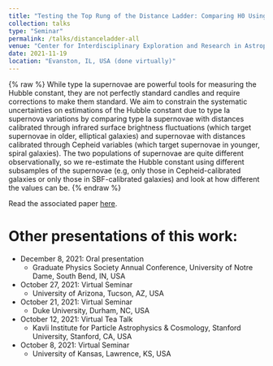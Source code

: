 ```yaml
---
title: "Testing the Top Rung of the Distance Ladder: Comparing H0 Using SBF & Cepheid Distances"
collection: talks
type: "Seminar"
permalink: /talks/distanceladder-all
venue: "Center for Interdisciplinary Exploration and Research in Astrophysics"
date: 2021-11-19
location: "Evanston, IL, USA (done virtually)"
---
```


{% raw %}
While type Ia supernovae are powerful tools for measuring the Hubble constant, they are not perfectly standard candles and require corrections to make them standard. We aim to constrain the systematic uncertainties on estimations of the Hubble constant due to type Ia supernova variations by comparing type Ia supernovae with distances calibrated through infrared surface brightness fluctuations (which target supernovae in older, elliptical galaxies) and supernovae with distances calibrated through Cepheid variables (which target supernovae in younger, spiral galaxies). The two populations of supernovae are quite different observationally, so we re-estimate the Hubble constant using different subsamples of the supernovae (e.g, only those in Cepheid-calibrated galaxies or only those in SBF-calibrated galaxies) and look at how different the values can be.
{% endraw %}

Read the associated paper [here](https://charlottemwood.com/files/Garnavich_2022_arXiv_2204.12060_distanceladder.pdf).

Other presentations of this work:
======
* December 8, 2021: Oral presentation
  * Graduate Physics Society Annual Conference, University of Notre Dame, South Bend, IN, USA
* October 27, 2021: Virtual Seminar
  * University of Arizona, Tucson, AZ, USA
* October 21, 2021: Virtual Seminar
  * Duke University, Durham, NC, USA
* October 12, 2021: Virtual Tea Talk
  * Kavli Institute for Particle Astrophysics & Cosmology, Stanford University, Stanford, CA, USA
* October 8, 2021: Virtual Seminar
  * University of Kansas, Lawrence, KS, USA